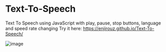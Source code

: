 # Text-To-Speech
Text To Speech using JavaScript with play, pause, stop buttons, language and speed rate changing
Try it here: https://enjirouz.github.io/Text-To-Speech/

![image](https://user-images.githubusercontent.com/26218291/82365983-e89b0980-9a2a-11ea-867e-44f29f2f47ea.png)

